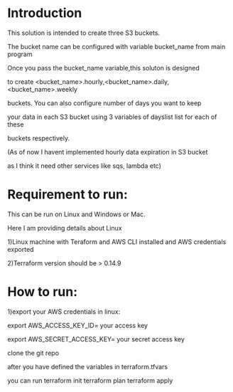 Introduction
=============

This solution is intended to create three S3 buckets.

The bucket name can be configured with variable bucket_name from main program

Once you pass the bucket_name variable,this soluton is designed

to create <bucket_name>.hourly,<bucket_name>.daily,<bucket_name>.weekly

buckets.
You can also configure number of days you want to keep

your data in each S3 bucket using 3 variables of dayslist list for each of these

buckets respectively.

(As of now I havent implemented hourly data expiration in S3 bucket

as I think it need other services like sqs, lambda etc)

Requirement to run:
===================
This can be run on Linux and Windows or Mac.

Here I am providing details about Linux

1)Linux machine with Teraform and AWS CLI installed and AWS credentials exported

2)Terraform version should be > 0.14.9

How to run:
==============
1)export your AWS credentials in linux:

export AWS_ACCESS_KEY_ID= your access key

export AWS_SECRET_ACCESS_KEY= your secret access key

clone the git repo

after you have defined the variables in  terraform.tfvars

you can run 
terraform init
terraform plan
terraform apply
